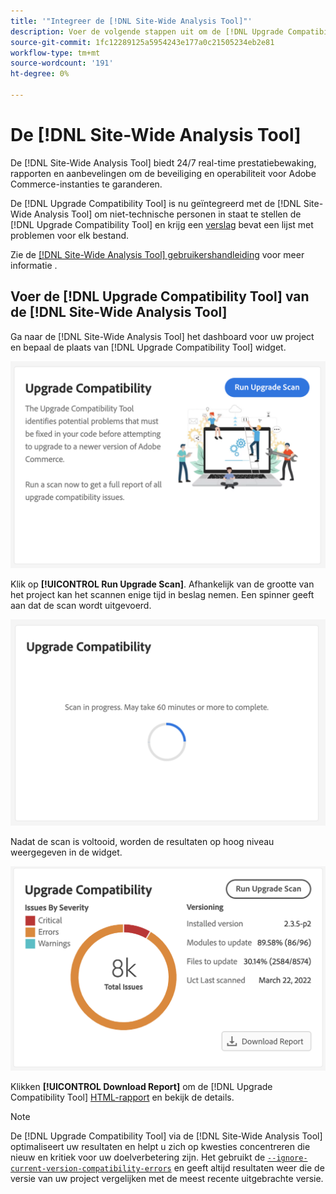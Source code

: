 ```yaml
---
title: '"Integreer de [!DNL Site-Wide Analysis Tool]"'
description: Voer de volgende stappen uit om de [!DNL Upgrade Compatibility Tool] verslag van de [!DNL Site-Wide Analysis Tool] dashboard op uw Adobe Commerce-project.
source-git-commit: 1fc12289125a5954243e177a0c21505234eb2e81
workflow-type: tm+mt
source-wordcount: '191'
ht-degree: 0%

---
```



# De [!DNL Site-Wide Analysis Tool]

De [!DNL Site-Wide Analysis Tool] biedt 24/7 real-time prestatiebewaking, rapporten en aanbevelingen om de beveiliging en operabiliteit voor Adobe Commerce-instanties te garanderen.

De [!DNL Upgrade Compatibility Tool] is nu geïntegreerd met de [!DNL Site-Wide Analysis Tool] om niet-technische personen in staat te stellen de [!DNL Upgrade Compatibility Tool] en krijg een [verslag](../upgrade-compatibility-tool/reports.md) bevat een lijst met problemen voor elk bestand.

Zie de [[!DNL Site-Wide Analysis Tool] gebruikershandleiding](https://docs.magento.com/user-guide/reports/site-wide-analysis-tool.html) voor meer informatie .

## Voer de [!DNL Upgrade Compatibility Tool] van de [!DNL Site-Wide Analysis Tool]

Ga naar de [!DNL Site-Wide Analysis Tool] het dashboard voor uw project en bepaal de plaats van [!DNL Upgrade Compatibility Tool] widget.

![UCT SWAT-widget - Oorspronkelijk](../../assets/upgrade-guide/uct-swat-initial.png)

Klik op **[!UICONTROL Run Upgrade Scan]**. Afhankelijk van de grootte van het project kan het scannen enige tijd in beslag nemen. Een spinner geeft aan dat de scan wordt uitgevoerd.

![UCT SWAT-widget - Bezig](../../assets/upgrade-guide/uct-swat-progress.png)

Nadat de scan is voltooid, worden de resultaten op hoog niveau weergegeven in de widget.

![UCT SWAT-widget - Resultaten](../../assets/upgrade-guide/uct-swat-results.png)

Klikken **[!UICONTROL Download Report]** om de [!DNL Upgrade Compatibility Tool] [HTML-rapport](../upgrade-compatibility-tool/reports.md#html-report) en bekijk de details.


>[!NOTE]
>
> De [!DNL Upgrade Compatibility Tool] via de [!DNL Site-Wide Analysis Tool] optimaliseert uw resultaten en helpt u zich op kwesties concentreren die nieuw en kritiek voor uw doelverbetering zijn. Het gebruikt de [`--ignore-current-version-compatibility-errors`](run.md#optimize-your-results) en geeft altijd resultaten weer die de versie van uw project vergelijken met de meest recente uitgebrachte versie.
